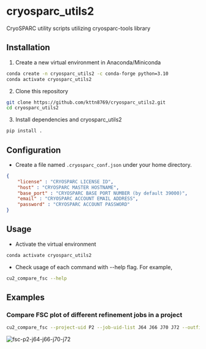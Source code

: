 # cryosparc_utils2
CryoSPARC utility scripts utilizing cryosparc-tools library

## Installation
1. Create a new virtual environment in Anaconda/Miniconda
```sh
conda create -n cryosparc_utils2 -c conda-forge python=3.10
conda activate cryosparc_utils2
```

2. Clone this repository
```sh
git clone https://github.com/kttn8769/cryosparc_utils2.git
cd cryosparc_utils2
```

3. Install dependencies and cryosparc_utils2
```sh
pip install .
```

## Configuration
* Create a file named ```.cryosparc_conf.json``` under your home directory.
```json
{                                                         
    "license" : "CRYOSPARC LICENSE ID",   
    "host" : "CRYOSPARC MASTER HOSTNAME",                                 
    "base_port" : "CRYOSPARC BASE PORT NUMBER (by default 39000)",                                  
    "email" : "CRYOSPARC ACCOUNT EMAIL ADDRESS",        
    "password" : "CRYOSPARC ACCOUNT PASSWORD"                                
}                                                         
```

## Usage
* Activate the virtual environment
```sh
conda activate cryosparc_utils2
```

* Check usage of each command with --help flag. For example,
```sh
cu2_compare_fsc --help
```

## Examples
### Compare FSC plot of different refinement jobs in a project
```sh
cu2_compare_fsc --project-uid P2 --job-uid-list J64 J66 J70 J72 --outfile fsc-p2-j64-j66-j70-j72.png
```

![fsc-p2-j64-j66-j70-j72](https://user-images.githubusercontent.com/49423083/226233769-d7806c15-e8c3-4626-8829-186c8db2e1c0.png)
